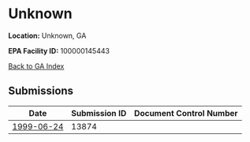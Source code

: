 # Unknown

**Location:** Unknown, GA

**EPA Facility ID:** 100000145443

[Back to GA Index](../../index.md)

## Submissions

| Date | Submission ID | Document Control Number |
|------|--------------|-------------------------|
| [1999-06-24](submissions/13874.md) | 13874 |  |
